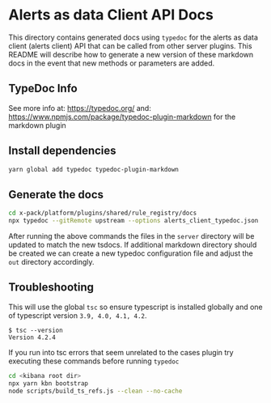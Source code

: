 # Alerts as data Client API Docs

This directory contains generated docs using `typedoc` for the alerts as data client (alerts client) API that can be called from other server
plugins. This README will describe how to generate a new version of these markdown docs in the event that new methods
or parameters are added.

## TypeDoc Info

See more info at: <https://typedoc.org/>
and: <https://www.npmjs.com/package/typedoc-plugin-markdown> for the markdown plugin

## Install dependencies

```bash
yarn global add typedoc typedoc-plugin-markdown
```

## Generate the docs

```bash
cd x-pack/platform/plugins/shared/rule_registry/docs
npx typedoc --gitRemote upstream --options alerts_client_typedoc.json
```

After running the above commands the files in the `server` directory will be updated to match the new tsdocs.
If additional markdown directory should be created we can create a new typedoc configuration file and adjust the `out`
directory accordingly.

## Troubleshooting

This will use the global `tsc` so ensure typescript is installed globally and one of typescript version `3.9, 4.0, 4.1, 4.2`.

```
$ tsc --version
Version 4.2.4
```

If you run into tsc errors that seem unrelated to the cases plugin try executing these commands before running `typedoc`

```bash
cd <kibana root dir>
npx yarn kbn bootstrap
node scripts/build_ts_refs.js --clean --no-cache
```
